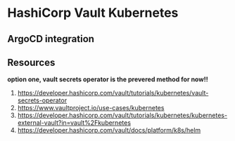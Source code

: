 # HashiCorp Vault Kubernetes

## ArgoCD integration

## Resources

**option one, vault secrets operator is the prevered method for now!!**

1. https://developer.hashicorp.com/vault/tutorials/kubernetes/vault-secrets-operator
2. https://www.vaultproject.io/use-cases/kubernetes
3. https://developer.hashicorp.com/vault/tutorials/kubernetes/kubernetes-external-vault?in=vault%2Fkubernetes
4. https://developer.hashicorp.com/vault/docs/platform/k8s/helm